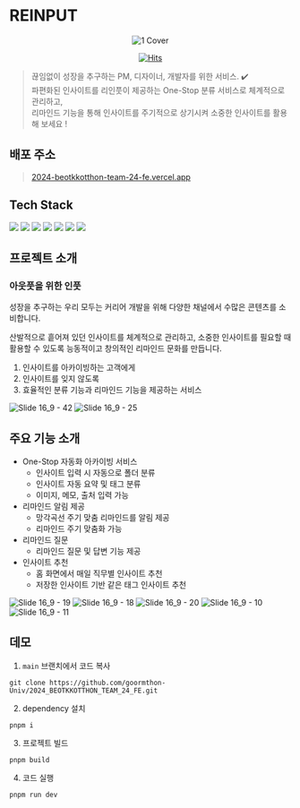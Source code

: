 # REINPUT

<div align="center">

![1  Cover](https://github.com/9oormthon-univ/2024_BEOTKKOTTHON_TEAM_24_FE/assets/75911380/e10c6741-4b16-4ca0-8743-daa8c94c0b46)

[![Hits](https://hits.seeyoufarm.com/api/count/incr/badge.svg?url=https%3A%2F%2Fgithub.com%2FWhiteboard-Journey%2Fasyncrum-frontend&count_bg=%233D71C8&title_bg=%23555555&icon=&icon_color=%23E7E7E7&title=hits&edge_flat=false)](https://hits.seeyoufarm.com)

</div>

> 끊임없이 성장을 추구하는 PM, 디자이너, 개발자를 위한 서비스. ✔️
> <br>
> 파편화된 인사이트를 리인풋이 제공하는 One-Stop 분류 서비스로 체계적으로 관리하고,<br>
> 리마인드 기능을 통해 인사이트를 주기적으로 상기시켜 소중한 인사이트를 활용해 보세요 !

## 배포 주소

> [2024-beotkkotthon-team-24-fe.vercel.app](2024-beotkkotthon-team-24-fe.vercel.app)

## Tech Stack

<p>
  <img src="https://img.shields.io/badge/Next.js-000000?style=flat-square&logo=Next.js&logoColor=white"/>
  <img src="https://img.shields.io/badge/TypeScript-3178C6?style=flat-square&logo=TypeScript&logoColor=white"/>
  <img src="https://img.shields.io/badge/Zustand-eb9534?style=flat-square"/>
  <img src="https://img.shields.io/badge/styledcomponents-DB7093.svg?style=flat-square&logo=styled-components&logoColor=white">
  <img src="https://img.shields.io/badge/Framer Motion-0055FF?style=flat-square&logo=Framer&logoColor=white"/>
  <img src="https://img.shields.io/badge/PWA-5A0FC8.svg?style=flat-square&logo=PWA&logoColor=white">
  <img src="https://img.shields.io/badge/React%20Query-FF4154.svg?style=flat-square&logo=React-Query&logoColor=white">
</p>

## 프로젝트 소개

### 아웃풋을 위한 인풋

성장을 추구하는 우리 모두는 커리어 개발을 위해
다양한 채널에서 수많은 콘텐츠를 소비합니다.

산발적으로 흩어져 있던 인사이트를 체계적으로 관리하고,
소중한 인사이트를 필요할 때 활용할 수 있도록
능동적이고 창의적인 리마인드 문화를 만듭니다.

1. 인사이트를 아카이빙하는 고객에게
2. 인사이트를 잊지 않도록
3. 효율적인 분류 기능과 리마인드 기능을 제공하는 서비스

![Slide 16_9 - 42](https://github.com/9oormthon-univ/2024_BEOTKKOTTHON_TEAM_24_FE/assets/75911380/e533cbd7-a783-4697-ae1a-b886a702d37b)
![Slide 16_9 - 25](https://github.com/9oormthon-univ/2024_BEOTKKOTTHON_TEAM_24_FE/assets/75911380/a3b78c0a-cb98-4ce4-ae00-ec264736e765)

## 주요 기능 소개

- One-Stop 자동화 아카이빙 서비스
  - 인사이트 입력 시 자동으로 폴더 분류
  - 인사이트 자동 요약 및 태그 분류
  - 이미지, 메모, 출처 입력 가능
- 리마인드 알림 제공
  - 망각곡선 주기 맞춤 리마인드를 알림 제공
  - 리마인드 주기 맞춤화 가능
- 리마인드 질문
  - 리마인드 질문 및 답변 기능 제공
- 인사이트 추천
  - 홈 화면에서 매일 직무별 인사이트 추천
  - 저장한 인사이트 기반 같은 태그 인사이트 추천

![Slide 16_9 - 19](https://github.com/9oormthon-univ/2024_BEOTKKOTTHON_TEAM_24_FE/assets/75911380/84c202d2-dcc6-445b-957c-dbc71cffd353)
![Slide 16_9 - 18](https://github.com/9oormthon-univ/2024_BEOTKKOTTHON_TEAM_24_FE/assets/75911380/75709d55-80cb-420d-9b27-7df59a954ffe)
![Slide 16_9 - 20](https://github.com/9oormthon-univ/2024_BEOTKKOTTHON_TEAM_24_FE/assets/75911380/9840de69-8c5d-402f-8588-993afbe72c9a)
![Slide 16_9 - 10](https://github.com/9oormthon-univ/2024_BEOTKKOTTHON_TEAM_24_FE/assets/75911380/19888067-d0b5-4c7e-8c5a-2d509a6de9d8)
![Slide 16_9 - 11](https://github.com/9oormthon-univ/2024_BEOTKKOTTHON_TEAM_24_FE/assets/75911380/9097bce8-bc50-4e10-9b84-fe1cb86e1381)

## 데모

1. `main` 브랜치에서 코드 복사

```
git clone https://github.com/goormthon-Univ/2024_BEOTKKOTTHON_TEAM_24_FE.git
```

2. dependency 설치

```
pnpm i
```

3. 프로젝트 빌드

```
pnpm build
```

4. 코드 실행

```
pnpm run dev
```
